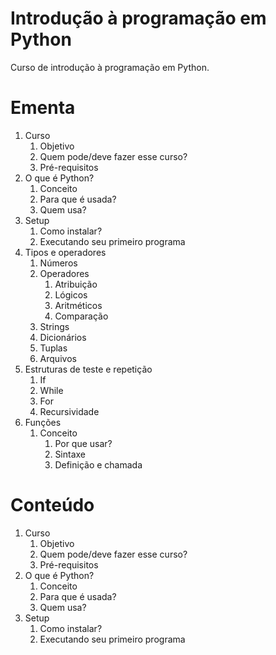 # Introdução à programação em Python
Curso de introdução à programação em Python.

# Ementa
1. Curso
    1. Objetivo
    2. Quem pode/deve fazer esse curso?
    3. Pré-requisitos
2. O que é Python?
    1. Conceito
    2. Para que é usada?
    3. Quem usa?
3. Setup
    1. Como instalar?
    2. Executando seu primeiro programa
4. Tipos e operadores
    1. Números
    2. Operadores
        1. Atribuição
        2. Lógicos
        3. Aritméticos
        4. Comparação
    5. Strings
    6. Dicionários
    7. Tuplas
    8. Arquivos
5. Estruturas de teste e repetição
    1. If
    2. While
    3. For
    4. Recursividade
6. Funções
    1. Conceito
        1. Por que usar?
        2. Sintaxe
        3. Definição e chamada

# Conteúdo
1. Curso
    1. Objetivo
    2. Quem pode/deve fazer esse curso?
    3. Pré-requisitos
2. O que é Python?
    1. Conceito
    2. Para que é usada?
    3. Quem usa?
3. Setup
    1. Como instalar?
    2. Executando seu primeiro programa
